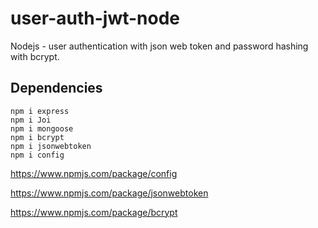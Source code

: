 # user-auth-jwt-node
Nodejs - user authentication with json web token and password hashing with bcrypt.


## Dependencies
```
npm i express
npm i Joi
npm i mongoose
npm i bcrypt 
npm i jsonwebtoken
npm i config

```

https://www.npmjs.com/package/config

https://www.npmjs.com/package/jsonwebtoken

https://www.npmjs.com/package/bcrypt
